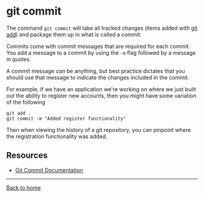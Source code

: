 # git commit
The command `git commit` will take all tracked changes (items added with [git add](./Add.md)) and package them up in what is called a commit.

Commits come with commit messages that are required for each commit. You add a message to a commit by using the `-m` flag followed by a message in quotes.

A commit message _can_ be anything, but best practice dictates that you should use that message to indicate the changes included in the commit. 

For example, if we have an application we're working on where we just built out the ability to register new accounts, then you might have some variation of the following
    
    git add . 
    git commit -m "Added register functionality"
Then when viewing the history of a git repository, you can pinpoint where the registration functionality was added.

 ## Resources
  - [Git Commit Documentation](https://git-scm.com/docs/git-commit)
  ---
  [Back to home](../READ.md)
  
